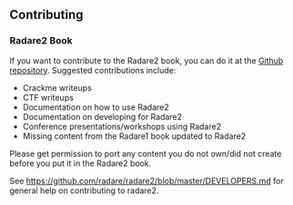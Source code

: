 ## Contributing

### Radare2 Book

If you want to contribute to the Radare2 book, you can do it at the [Github repository](https://github.com/radare/radare2book).
Suggested contributions include:

* Crackme writeups
* CTF writeups
* Documentation on how to use Radare2
* Documentation on developing for Radare2
* Conference presentations/workshops using Radare2
* Missing content from the Radare1 book updated to Radare2

Please get permission to port any content you do not own/did not create before you put it in the Radare2 book.

See <https://github.com/radare/radare2/blob/master/DEVELOPERS.md> for general help on contributing to radare2.

